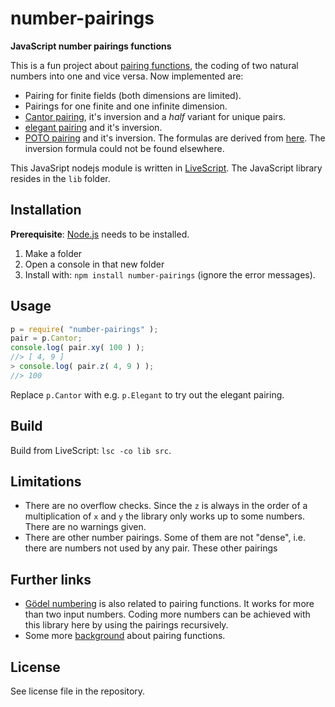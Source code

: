 # number-pairings

**JavaScript number pairings functions**

This is a fun project about [pairing functions](https://en.wikipedia.org/wiki/Pairing_function), the coding of two natural numbers into one and vice versa. Now implemented are:

- Pairing for finite fields (both dimensions are limited).
- Pairings for one finite and one infinite dimension.
- [Cantor pairing](https://en.wikipedia.org/wiki/Pairing_function), it's inversion and a *half* variant for unique pairs.
- [elegant pairing](szudzik.com/ElegantPairing.pdf) and it's inversion.
- [POTO pairing](https://ch.mathworks.com/matlabcentral/fileexchange/44253-three-different-bijections-or-pairing-functions-between-n-and-n%5E2--including-cantor-polynomials-) and it's inversion. The formulas are derived from [here](http://www.cs.umb.edu/~marc/cs620/theo10-06.pdf). The inversion formula could not be found elsewhere.

This JavaSript nodejs module is written in [LiveScript](http://livescript.net/). The JavaScript library resides in the `lib` folder.

## Installation

**Prerequisite**: [Node.js](https://nodejs.org/en/) needs to be installed.

1. Make a folder
2. Open a console in that new folder
3. Install with: `npm install number-pairings` (ignore the error messages).

## Usage

```javascript
p = require( "number-pairings" );
pair = p.Cantor;
console.log( pair.xy( 100 ) );
//> [ 4, 9 ]
> console.log( pair.z( 4, 9 ) );
//> 100
```

Replace `p.Cantor` with e.g. `p.Elegant` to try out the elegant pairing.

## Build
Build from LiveScript: `lsc -co lib src`.

## Limitations

- There are no overflow checks. Since the `z` is always in the order of a multiplication of `x` and `y` the library only works up to some numbers. There are no warnings given.
- There are other number pairings. Some of them are not "dense", i.e. there are numbers not used by any pair. These other pairings

## Further links

- [Gödel numbering](https://en.wikipedia.org/wiki/G%C3%B6del_numbering) is also related to pairing functions. It works for more than two input numbers. Coding more numbers can be achieved with this library here by using the pairings recursively.
- Some more [background](http://www.cs.upc.edu/~alvarez/calculabilitat/enumerabilitat.pdf) about pairing functions.

## License

See license file in the repository.
